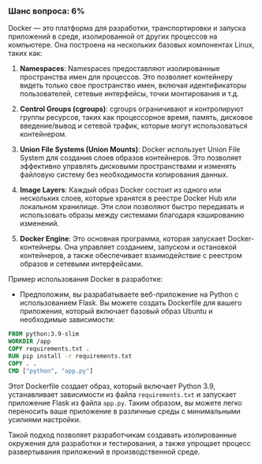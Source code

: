 ### Шанс вопроса: 6%

Docker — это платформа для разработки, транспортировки и запуска приложений в среде, изолированной от других процессов на компьютере. Она построена на нескольких базовых компонентах Linux, таких как:

1. **Namespaces**: Namespaces предоставляют изолированные пространства имен для процессов. Это позволяет контейнеру видеть только свое пространство имен, включая идентификаторы пользователей, сетевые интерфейсы, точки монтирования и т.д.

2. **Control Groups (cgroups)**: cgroups ограничивают и контролируют группы ресурсов, таких как процессорное время, память, дисковое введение/вывод и сетевой трафик, которые могут использоваться контейнером.

3. **Union File Systems (Union Mounts)**: Docker использует Union File System для создания слоев образов контейнеров. Это позволяет эффективно управлять дисковыми пространствами и изменять файловую систему без необходимости копирования данных.

4. **Image Layers**: Каждый образ Docker состоит из одного или нескольких слоев, которые хранятся в реестре Docker Hub или локальном хранилище. Эти слои позволяют быстро передавать и использовать образы между системами благодаря кэшированию изменений.

5. **Docker Engine**: Это основная программа, которая запускает Docker-контейнеры. Она управляет созданием, запуском и остановкой контейнеров, а также обеспечивает взаимодействие с реестром образов и сетевыми интерфейсами.

Пример использования Docker в разработке:
- Предположим, вы разрабатываете веб-приложение на Python с использованием Flask. Вы можете создать Dockerfile для вашего приложения, который включает базовый образ Ubuntu и необходимые зависимости:
```Dockerfile
FROM python:3.9-slim
WORKDIR /app
COPY requirements.txt .
RUN pip install -r requirements.txt
COPY . .
CMD ["python", "app.py"]
```
Этот Dockerfile создает образ, который включает Python 3.9, устанавливает зависимости из файла `requirements.txt` и запускает приложение Flask из файла `app.py`. Таким образом, вы можете легко переносить ваше приложение в различные среды с минимальными усилиями настройки.

Такой подход позволяет разработчикам создавать изолированные окружения для разработки и тестирования, а также упрощает процесс развертывания приложений в производственной среде.